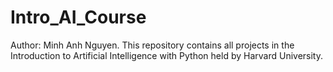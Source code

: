 # Intro_AI_Course
Author: Minh Anh Nguyen. 
This repository contains all projects in the Introduction to Artificial Intelligence with Python held by Harvard University.
